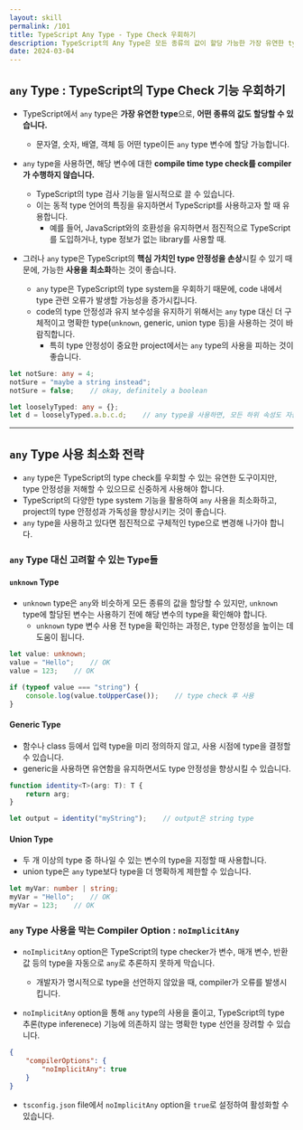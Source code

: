 ```yaml
---
layout: skill
permalink: /101
title: TypeScript Any Type - Type Check 우회하기
description: TypeScript의 Any Type은 모든 종류의 값이 할당 가능한 가장 유연한 type으로, Type Check를 우회할 수 있습니다.
date: 2024-03-04
---
```



## `any` Type : TypeScript의 Type Check 기능 우회하기

- TypeScript에서 `any` type은 **가장 유연한 type**으로, **어떤 종류의 값도 할당할 수 있습니다.**
    - 문자열, 숫자, 배열, 객체 등 어떤 type이든 `any` type 변수에 할당 가능합니다.

- `any` type을 사용하면, 해당 변수에 대한 **compile time type check를 compiler가 수행하지 않습니다.**
    - TypeScript의 type 검사 기능을 일시적으로 끌 수 있습니다.
    - 이는 동적 type 언어의 특징을 유지하면서 TypeScript를 사용하고자 할 때 유용합니다.
        - 예를 들어, JavaScript와의 호환성을 유지하면서 점진적으로 TypeScript를 도입하거나, type 정보가 없는 library를 사용할 때.

- 그러나 `any` type은 TypeScript의 **핵심 가치인 type 안정성을 손상**시킬 수 있기 때문에, 가능한 **사용을 최소화**하는 것이 좋습니다.
    - `any` type은 TypeScript의 type system을 우회하기 때문에, code 내에서 type 관련 오류가 발생할 가능성을 증가시킵니다.
    - code의 type 안정성과 유지 보수성을 유지하기 위해서는 `any` type 대신 더 구체적이고 명확한 type(`unknown`, generic, union type 등)을 사용하는 것이 바람직합니다.
        - 특히 type 안정성이 중요한 project에서는 `any` type의 사용을 피하는 것이 좋습니다.


```typescript
let notSure: any = 4;
notSure = "maybe a string instead";
notSure = false;    // okay, definitely a boolean

let looselyTyped: any = {};
let d = looselyTyped.a.b.c.d;    // any type을 사용하면, 모든 하위 속성도 자동으로 any type이 됨
```


---


## `any` Type 사용 최소화 전략

- `any` type은 TypeScript의 type check를 우회할 수 있는 유연한 도구이지만, type 안정성을 저해할 수 있으므로 신중하게 사용해야 합니다.
- TypeScript의 다양한 type system 기능을 활용하여 `any` 사용을 최소화하고, project의 type 안정성과 가독성을 향상시키는 것이 좋습니다.
- `any` type을 사용하고 있다면 점진적으로 구체적인 type으로 변경해 나가야 합니다.


### `any` Type 대신 고려할 수 있는 Type들

#### `unknown` Type

- `unknown` type은 `any`와 비슷하게 모든 종류의 값을 할당할 수 있지만, `unknown` type에 할당된 변수는 사용하기 전에 해당 변수의 type을 확인해야 합니다.
    - `unknown` type 변수 사용 전 type을 확인하는 과정은, type 안정성을 높이는 데 도움이 됩니다.

```typescript
let value: unknown;
value = "Hello";    // OK
value = 123;    // OK

if (typeof value === "string") {
    console.log(value.toUpperCase());    // type check 후 사용
}
```

#### Generic Type

- 함수나 class 등에서 입력 type을 미리 정의하지 않고, 사용 시점에 type을 결정할 수 있습니다.
- generic을 사용하면 유연함을 유지하면서도 type 안정성을 향상시킬 수 있습니다.

```typescript
function identity<T>(arg: T): T {
    return arg;
}

let output = identity("myString");    // output은 string type
```

#### Union Type

- 두 개 이상의 type 중 하나일 수 있는 변수의 type을 지정할 때 사용합니다.
- union type은 `any` type보다 type을 더 명확하게 제한할 수 있습니다.

```typescript
let myVar: number | string;
myVar = "Hello";    // OK
myVar = 123;    // OK
```


### `any` Type 사용을 막는 Compiler Option : `noImplicitAny`

- `noImplicitAny` option은 TypeScript의 type checker가 변수, 매개 변수, 반환 값 등의 type을 자동으로 `any`로 추론하지 못하게 막습니다.
    - 개발자가 명시적으로 type을 선언하지 않았을 때, compiler가 오류를 발생시킵니다.

- `noImplicitAny` option을 통해 `any` type의 사용을 줄이고, TypeScript의 type 추론(type inferenece) 기능에 의존하지 않는 명확한 type 선언을 장려할 수 있습니다.

```json
{
    "compilerOptions": {
        "noImplicitAny": true
    }
}
```

- `tsconfig.json` file에서 `noImplicitAny` option을 `true`로 설정하여 활성화할 수 있습니다.
